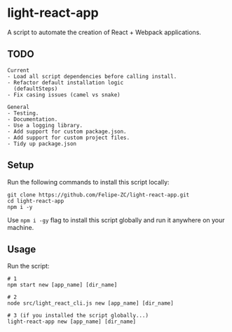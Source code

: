 # light-react-app

A script to automate the creation of React + Webpack applications.

## TODO
	
	Current
	- Load all script dependencies before calling install.
	- Refactor default installation logic 
	  (defaultSteps)
	- Fix casing issues (camel vs snake) 	

	General 
	- Testing.
	- Documentation.
	- Use a logging library.
	- Add support for custom package.json.
	- Add support for custom project files.
	- Tidy up package.json

## Setup

Run the following commands to install
this script locally:

```
git clone https://github.com/Felipe-ZC/light-react-app.git
cd light-react-app
npm i -y
```

Use `npm i -gy` flag to install this script globally and
run it anywhere on your machine.

## Usage

Run the script:
```
# 1
npm start new [app_name] [dir_name]

# 2
node src/light_react_cli.js new [app_name] [dir_name]

# 3 (if you installed the script globally...)
light-react-app new [app_name] [dir_name]
```
